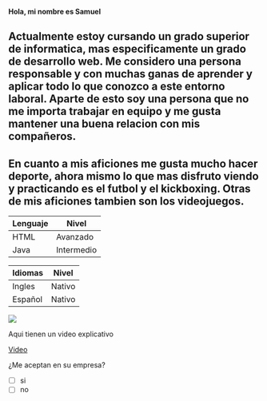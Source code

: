 **Hola, mi nombre es Samuel**
## Actualmente estoy cursando un grado superior de informatica, mas especificamente un grado de desarrollo web. Me considero una persona responsable y con muchas ganas de aprender y aplicar todo lo que conozco a este entorno laboral. Aparte de esto soy una persona que no me importa trabajar en equipo y me gusta mantener una buena relacion con mis compañeros.

## En cuanto a mis aficiones me gusta mucho hacer deporte, ahora mismo lo que mas disfruto viendo y practicando es el futbol y el kickboxing. Otras de mis aficiones tambien son los videojuegos.

| Lenguaje | Nivel |
|----------| ----- |
| HTML     | Avanzado |
| Java     | Intermedio |

| Idiomas | Nivel |
|----------| ----- |
| Ingles   | Nativo |
| Español  | Nativo |

<p> 
  <img src="java.png" >
  </p>

Aqui tienen un video explicativo 

[Video](https://www.youtube.com/watch?v=b5l5UodFzMo&pp=0gcJCdgAo7VqN5tD)

¿Me aceptan en su empresa?
- [ ] si
- [ ] no
